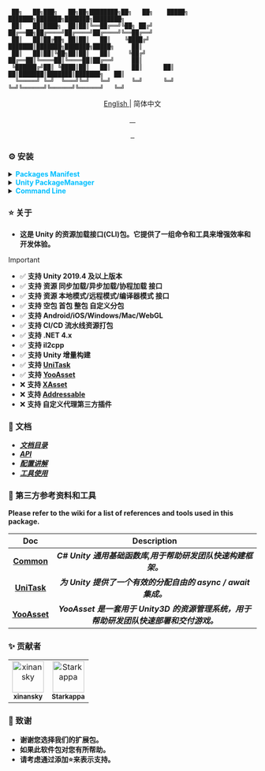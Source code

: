 ```
 ██╗   ██╗███╗   ██╗██╗████████╗██╗   ██╗    █████╗ ███████╗███████╗███████╗████████╗
 ██║   ██║████╗  ██║██║╚══██╔══╝╚██╗ ██╔╝   ██╔══██╗██╔════╝██╔════╝██╔════╝╚══██╔══╝
 ██║   ██║██╔██╗ ██║██║   ██║    ╚████╔╝    ███████║███████╗███████╗█████╗     ██║   
 ██║   ██║██║╚██╗██║██║   ██║     ╚██╔╝     ██╔══██║╚════██║╚════██║██╔══╝     ██║   
 ╚██████╔╝██║ ╚████║██║   ██║      ██║      ██║  ██║███████║███████║███████╗   ██║    
  ╚═════╝ ╚═╝  ╚═══╝╚═╝   ╚═╝      ╚═╝      ╚═╝  ╚═╝╚══════╝╚══════╝╚══════╝   ╚═╝  
```
<p align="center"> <a href="README_EN.md"> English </a> | 简体中文 </p>
<p align="center">
<a href="https://github.com/AIO-GAME/Unity.Asset.CLI/security/policy"> <img alt="" src="https://img.shields.io/github/package-json/unity/AIO-GAME/Unity.Asset.CLI"> </a>
<a href="https://github.com/AIO-GAME/Unity.Asset.CLI/blob/main/LICENSE.md"> <img alt="" src="https://img.shields.io/github/license/AIO-GAME/Unity.Asset.CLI"> </a>
<a href="https://img.shields.io/github/languages/code-size/AIO-GAME/Unity.Asset.CLI"> <img alt="" src="https://img.shields.io/github/languages/code-size/AIO-GAME/Unity.Asset.CLI"> </a>
<a href="https://github.com/AIO-GAME/Unity.Asset.CLI/issues"> <img alt="" src="https://img.shields.io/github/issues/AIO-GAME/Unity.Asset.CLI"> </a>
</p>
<p align="center">
<a href="https://github.com/AIO-GAME/Unity.Asset.CLI/tags"> <img alt="" src="https://img.shields.io/github/package-json/version/AIO-GAME/Unity.Asset.CLI"> </a>
<a href="https://openupm.com/packages/com.aio.cli.asset/"> <img alt="" src="https://img.shields.io/npm/v/com.aio.cli.asset?label=openupm&amp;registry_uri=https://package.openupm.com" /> </a>
<a href="https://github.com/AIO-GAME/Unity.Asset.CLI"> <img alt="" src="https://img.shields.io/github/stars/AIO-GAME/Unity.Asset.CLI"> </a>
</p>

### ⚙ 安装

<details>
<summary>
<span style="color: deepskyblue; "> <b> Packages Manifest </b> </span>
</summary>

````json
{
  "dependencies": {
    "com.aio.cli.asset": "latest"
  },
  "scopedRegistries": [
    {
      "name": "package.openupm.com",
      "url": "https://package.openupm.com",
      "scopes": [
        "com.aio.cli.asset",
        "com.aio.package"
      ]
    }
  ]
}
````

</details>

<details>
<summary>
<span style="color: deepskyblue; "> <b> Unity PackageManager </b> </span>
</summary>

> openupm *中国版*
>> `Name: package.openupm.cn`
> > `URL: https://package.openupm.cn`
> > `Scope(s): com.aio.cli.asset`
>
> openupm *国际版*
>> `Name: package.openupm.com`
> > `URL: https://package.openupm.com`
> > `Scope(s): com.aio.cli.asset`

</details>

<details>
<summary>
<span style="color: deepskyblue; "> <b> Command Line </b> </span>
</summary>

> *openupm-cli*
>> `openupm add com.aio.cli.asset`

</details>

### ⭐ 关于

- **这是 Unity 的资源加载接口(CLI)包。它提供了一组命令和工具来增强效率和开发体验。**

> [!IMPORTANT]
> - ✅ **支持 Unity 2019.4 及以上版本**
> - ✅ **支持 资源 同步加载/异步加载/协程加载 接口**
> - ✅ **支持 资源 本地模式/远程模式/编译器模式 接口**
> - ✅ **支持 空包 首包 整包 自定义分包**
> - ✅ **支持 Android/iOS/Windows/Mac/WebGL**
> - ✅ **支持 CI/CD 流水线资源打包**
> - ✅ **支持 .NET 4.x**
> - ✅ **支持 il2cpp**
> - ✅ **支持 Unity 增量构建**
> - ✅ **支持 [UniTask](https://github.com/Cysharp/UniTask)**
> - ✅ **支持 [YooAsset](https://github.com/tuyoogame/YooAsset)**
> - ❌ **支持 [XAsset](https://github.com/xasset/xasset)**
> - ❌ **支持 [Addressable](https://github.com/Unity-Technologies/Addressables-Sample)**
> - ❌ **支持 自定义代理第三方插件**

### 📖 文档

- [_**文档目录**_](https://github.com/AIO-GAME/Unity.Asset.CLI/wiki)
- [_**API**_](./API_USAGE/AssetSystem.md)
- [_**配置讲解**_](./API_USAGE/Config.md)
- [_**工具使用**_](./API_USAGE/ToolWindow.md)

### 🔗 第三方参考资料和工具

**Please refer to the wiki for a list of references and tools used in this package.**

|                         **Doc**                          |                     **Description**                     |
|:--------------------------------------------------------:|:-------------------------------------------------------:|
|     **[Common](https://github.com/AIO-GAME/Common)**     |         _**C# Unity 通用基础函数库,用于帮助研发团队快速构建框架。**_          |
| **[UniTask](https://github.com/Cysharp/UniTask#readme)** |      _**为 Unity 提供了一个有效的分配自由的 async / await 集成。**_      |
|         **[YooAsset](https://www.yooasset.com)**         | _**YooAsset 是一套用于 Unity3D 的资源管理系统，用于帮助研发团队快速部署和交付游戏。**_ |

### ✨ 贡献者

<!-- readme: collaborators,contributors -start -->
<table>
	<tbody>
		<tr>
            <td align="center">
                <a href="https://github.com/xinansky">
                    <img src="https://avatars.githubusercontent.com/u/45371089?v=4" width="64;" alt="xinansky"/>
                    <br />
                    <sub><b>xinansky</b></sub>
                </a>
            </td>
            <td align="center">
                <a href="https://github.com/Starkappa">
                    <img src="https://avatars.githubusercontent.com/u/155533864?v=4" width="64;" alt="Starkappa"/>
                    <br />
                    <sub><b>Starkappa</b></sub>
                </a>
            </td>
		</tr>
	<tbody>
</table>
<!-- readme: collaborators,contributors -end -->

### 📢 致谢

- **谢谢您选择我们的扩展包。**
- **如果此软件包对您有所帮助。**
- **请考虑通过添加⭐来表示支持。**